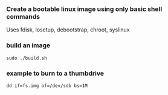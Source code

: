 
### Create a bootable linux image using only basic shell commands

Uses fdisk, losetup, debootstrap, chroot, syslinux

### build an image
```
sudo ./build.sh
```

### example to burn to a thumbdrive
```
dd if=fs.img of=/dev/sdb bs=1M
```


